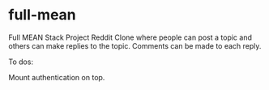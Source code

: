 # full-mean
Full MEAN Stack Project
Reddit Clone where people can post a topic and others can make replies to the topic. Comments can be made to each reply. 



To dos: 

Mount authentication on top. 
